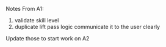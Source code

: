 Notes From A1:
1. validate skill level
2. duplicate lift pass logic communicate it to the user clearly

Update those to start work on A2